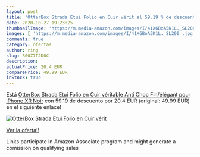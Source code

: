 ```yaml
---
layout: post
title: 'OtterBox Strada Etui Folio en Cuir vérit al 59.19 % de descuento'
date: 2020-10-27 19:23:25
thumbnailImage: 'https://m.media-amazon.com/images/I/41X6BoA5K1L._SL200_.jpg'
images: [ 'https://m.media-amazon.com/images/I/41X6BoA5K1L._SL200_.jpg' ]
comments: true
category: ofertas
author: ring
slug: B00Z7TJD0C
description:
actualPrice: 20.4 EUR
comparePrice: 49.99 EUR
inStock: true
---
```


Está [OtterBox Strada Etui Folio en Cuir véritable Anti Choc Fin/élégant pour iPhone XR Noir](https://www.amazon.fr/dp/B00Z7TJD0C/?tag=tolees0d-21) con 59.19 de descuento por 20.4 EUR (original: 49.99 EUR) en el siguiente enlace!

[![OtterBox Strada Etui Folio en Cuir vérit](https://m.media-amazon.com/images/I/41X6BoA5K1L._SL200_.jpg)](https://www.amazon.fr/dp/B00Z7TJD0C/?tag=tolees0d-21)

[Ver la oferta!!](https://www.amazon.fr/dp/B00Z7TJD0C/?tag=tolees0d-21)

Links participate in Amazon Associate program and might generate a comission on qualifying sales


